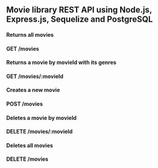 ## Movie library REST API using Node.js, Express.js, Sequelize and PostgreSQL


#### Returns all movies
#### GET /movies



#### Returns a movie by movieId with its genres
#### GET /movies/:movieId



#### Creates a new movie
#### POST /movies



#### Deletes a movie by movieId
#### DELETE /movies/:movieId



#### Deletes all movies
#### DELETE /movies
